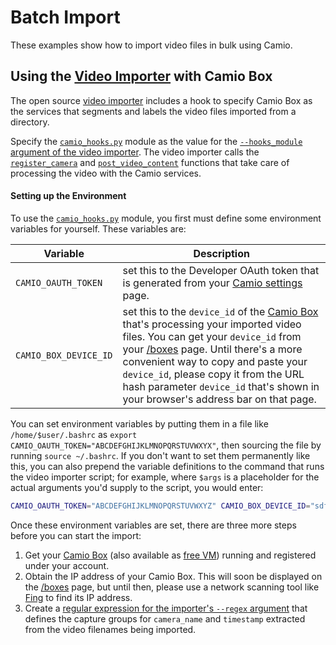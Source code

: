 Batch Import
===============

These examples show how to import video files in bulk using Camio.

## Using the [Video Importer](https://github.com/tnc-ca-geo/video-importer) with Camio Box

The open source [video importer](https://github.com/tnc-ca-geo/video-importer) includes a hook to specify 
Camio Box as the services that segments and labels the video files imported from a directory.

Specify the [`camio_hooks.py`](camio_hooks.py) module as the value for 
the [`--hooks_module` argument of the video importer](https://github.com/tnc-ca-geo/video-importer#hook-module).
The video importer calls the [`register_camera`](https://github.com/tnc-ca-geo/video-importer#camera-registration-function) 
and [`post_video_content`](https://github.com/tnc-ca-geo/video-importer#post-video-content-function) functions that take care 
of processing the video with the Camio services.


####  Setting up the Environment

To use the [`camio_hooks.py`](camio_hooks.py) module, you first must define some environment variables for yourself. These variables are:

| Variable | Description |
| -------- | ------------|
| `CAMIO_OAUTH_TOKEN` | set this to the Developer OAuth token that is generated from your [Camio settings](https://camio.com/settings/integrations#api) page. |
| `CAMIO_BOX_DEVICE_ID` | set this to the `device_id` of the [Camio Box](https://camio.com/box) that's processing your imported video files. You can get your `device_id` from your [/boxes](https://camio.com/boxes) page. Until there's a more convenient way to copy and paste your `device_id`, please copy it from the URL hash parameter `device_id` that's shown in your browser's address bar on that page. |


You can set environment variables by putting them in a file like `/home/$user/.bashrc` as `export CAMIO_OAUTH_TOKEN="ABCDEFGHIJKLMNOPQRSTUVWXYX"`, then sourcing the file by running `source ~/.bashrc`. 
If you don't want to set them permanently like this, you can also prepend the variable definitions to the command that runs the video importer script; for example, where `$args` is a placeholder for the actual arguments you'd supply to the script, you would enter:

```bash
CAMIO_OAUTH_TOKEN="ABCDEFGHIJKLMNOPQRSTUVWXYZ" CAMIO_BOX_DEVICE_ID="sdfsdfsdfsdfsdfsdfsdf" python importer.py $args
```

Once these environment variables are set, there are three more steps before you can start the import:
 
1. Get your [Camio Box](https://camio.com/box) (also available as [free VM](https://camio.com/box/vm)) running and registered under your account.
2. Obtain the IP address of your Camio Box. This will soon be displayed on the [/boxes](https://camio.com/boxes) page, but until then, please
use a network scanning tool like [Fing](https://help.camio.com/hc/en-us/articles/206214636) to find its IP address.
3. Create a [regular expression for the importer's `--regex` argument](https://github.com/tnc-ca-geo/video-importer#metadata-extraction-with---regex) that defines the capture groups for `camera_name` and `timestamp` extracted from the video filenames being imported.


